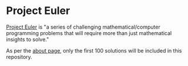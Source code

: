 # Project Euler

[Project Euler](https://projecteuler.net) is "a series of challenging mathematical/computer programming problems that will require more than just mathematical insights to solve."

As per the [about page](https://projecteuler.net/about#publish), only the first 100 solutions will be included in this repository.



